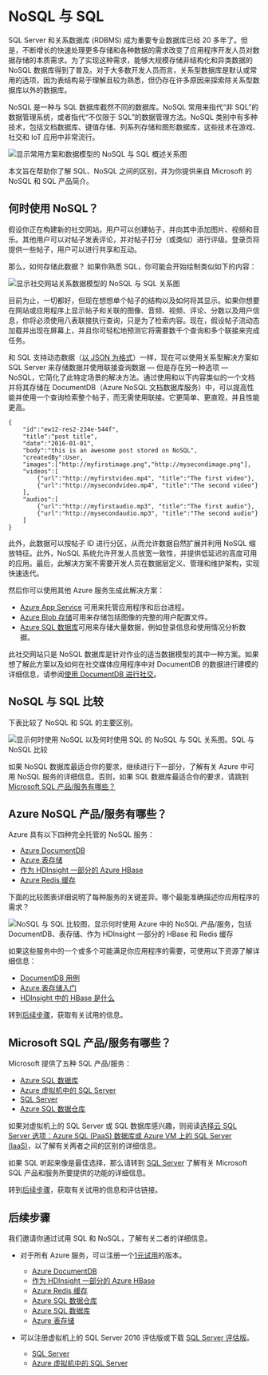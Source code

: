 <properties
    pageTitle="何时使用 NoSQL 与 SQL | Azure"
    description="比较使用 NoSQL 非关系解决方案与使用 SQL 解决方案的好处。了解是 Azure NoSQL 服务还是 SQL Server 最适合你的应用场景。"
    keywords="nosql 与 sql, 何时使用 NoSQL, sql 与 nosql"
    services="documentdb"
    documentationcenter=""
    author="mimig1"
    manager="jhubbard"
    editor="" />  

<tags
    ms.assetid="71ef1798-d709-4ccb-9f5c-57948fb96229"
    ms.service="documentdb"
    ms.workload="data-services"
    ms.tgt_pltfrm="na"
    ms.devlang="dotnet"
    ms.topic="article"
    ms.date="11/02/2016"
    wacn.date="01/10/2017"
    ms.author="mimig" />  


# NoSQL 与 SQL
SQL Server 和关系数据库 (RDBMS) 成为重要专业数据库已经 20 多年了。但是，不断增长的快速处理更多存储和各种数据的需求改变了应用程序开发人员对数据存储的本质需求。为了实现这种需求，能够大规模存储非结构化和异类数据的 NoSQL 数据库得到了普及。对于大多数开发人员而言，关系型数据库是默认或常用的选项，因为表结构易于理解且较为熟悉，但仍存在许多原因来探索除关系型数据库以外的数据库。

NoSQL 是一种与 SQL 数据库截然不同的数据库。NoSQL 常用来指代“非 SQL”的数据管理系统，或者指代“不仅限于 SQL”的数据管理方法。NoSQL 类别中有多种技术，包括文档数据库、键值存储、列系列存储和图形数据库，这些技术在游戏、社交和 IoT 应用中非常流行。

![显示常用方案和数据模型的 NoSQL 与 SQL 概述关系图](./media/documentdb-nosql-vs-sql/nosql-vs-sql-overview.png)

本文旨在帮助你了解 SQL、NoSQL 之间的区别，并为你提供来自 Microsoft 的 NoSQL 和 SQL 产品简介。

## 何时使用 NoSQL？
假设你正在构建新的社交网站。用户可以创建帖子，并向其中添加图片、视频和音乐。其他用户可以对帖子发表评论，并对帖子打分（或类似）进行评级。登录页将提供一些帖子，用户可以进行共享和互动。

那么，如何存储此数据？ 如果你熟悉 SQL，你可能会开始绘制类似如下的内容：

![显示社交网站关系数据模型的 NoSQL 与 SQL 关系图](./media/documentdb-nosql-vs-sql/nosql-vs-sql-social.png)

目前为止，一切都好，但现在想想单个帖子的结构以及如何将其显示。如果你想要在网站或应用程序上显示帖子和关联的图像、音频、视频、评论、分数以及用户信息，你将必须使用八表联接执行查询，只是为了检索内容。现在，假设帖子流动态加载并出现在屏幕上，并且你可轻松地预测它将需要数千个查询和多个联接来完成任务。

和 SQL 支持动态数据（[以 JSON 为格式](https://msdn.microsoft.com/zh-cn/library/dn921897.aspx)）一样，现在可以使用关系型解决方案如 SQL Server 来存储数据并使用联接查询数据 — 但是存在另一种选项 — NoSQL，它简化了此特定场景的解决方法。通过使用和以下内容类似的一个文档并将其存储在 DocumentDB（Azure NoSQL 文档数据库服务）中，可以提高性能并使用一个查询检索整个帖子，而无需使用联接。它更简单、更直观，并且性能更高。

    {
        "id":"ew12-res2-234e-544f",
        "title":"post title",
        "date":"2016-01-01",
        "body":"this is an awesome post stored on NoSQL",
        "createdBy":User,
        "images":["http://myfirstimage.png","http://mysecondimage.png"],
        "videos":[
            {"url":"http://myfirstvideo.mp4", "title":"The first video"},
            {"url":"http://mysecondvideo.mp4", "title":"The second video"}
        ],
        "audios":[
            {"url":"http://myfirstaudio.mp3", "title":"The first audio"},
            {"url":"http://mysecondaudio.mp3", "title":"The second audio"}
        ]
    }

此外，此数据可以按帖子 ID 进行分区，从而允许数据自然扩展并利用 NoSQL 缩放特征。此外，NoSQL 系统允许开发人员放宽一致性，并提供低延迟的高度可用的应用。最后，此解决方案不需要开发人员在数据层定义、管理和维护架构，实现快速迭代。

然后你可以使用其他 Azure 服务生成此解决方案：

- [Azure App Service](/home/features/app-service/) 可用来托管应用程序和后台进程。
- [Azure Blob 存储](/home/features/storage/)可用来存储包括图像的完整的用户配置文件。
- [Azure SQL 数据库](/home/features/sql-database/)可用来存储大量数据，例如登录信息和使用情况分析数据。


此社交网站只是 NoSQL 数据库是针对作业的适当数据模型的其中一种方案。如果想了解此方案以及如何在社交媒体应用程序中对 DocumentDB 的数据进行建模的详细信息，请参阅[使用 DocumentDB 进行社交](/documentation/articles/documentdb-social-media-apps/)。

## NoSQL 与 SQL 比较
下表比较了 NoSQL 和 SQL 的主要区别。

![显示何时使用 NoSQL 以及何时使用 SQL 的 NoSQL 与 SQL 关系图。SQL 与 NoSQL 比较](./media/documentdb-nosql-vs-sql/nosql-vs-sql-comparison.png)  


如果 NoSQL 数据库最适合你的要求，继续进行下一部分，了解有关 Azure 中可用 NoSQL 服务的详细信息。否则，如果 SQL 数据库最适合你的要求，请跳到 [Microsoft SQL 产品/服务有哪些？](#what-are-the-microsoft-sql-offerings)

## Azure NoSQL 产品/服务有哪些？
Azure 具有以下四种完全托管的 NoSQL 服务：

- [Azure DocumentDB](/home/features/documentdb/)
- [Azure 表存储](/home/features/storage/)
- [作为 HDInsight 一部分的 Azure HBase](/home/features/hdinsight/)
- [Azure Redis 缓存](/home/features/redis-cache/)

下面的比较图表详细说明了每种服务的关键差异。哪个最能准确描述你应用程序的需求？

![NoSQL 与 SQL 比较图，显示何时使用 Azure 中的 NoSQL 产品/服务，包括 DocumentDB、表存储、作为 HDInsight 一部分的 HBase 和 Redis 缓存](./media/documentdb-nosql-vs-sql/nosql-vs-sql-documentdb-storage-hbase-hdinsight-redis-cache.png)  


如果这些服务中的一个或多个可能满足你应用程序的需要，可使用以下资源了解详细信息：

- [DocumentDB 用例](/documentation/articles/documentdb-use-cases/)
- [Azure 表存储入门](/documentation/articles/storage-dotnet-how-to-use-tables/)
- [HDInsight 中的 HBase 是什么](/documentation/articles/hdinsight-hbase-overview/)

转到[后续步骤](#next-steps)，获取有关试用的信息。

## <a name="what-are-the-microsoft-sql-offerings"></a> Microsoft SQL 产品/服务有哪些？

Microsoft 提供了五种 SQL 产品/服务：

- [Azure SQL 数据库](/home/features/sql-database/)
- [Azure 虚拟机中的 SQL Server](/home/features/virtual-machines#SQL/)
- [SQL Server](https://www.microsoft.com/server-cloud/products/sql-server-2016/)
- [Azure SQL 数据仓库](/home/features/sql-data-warehouse/)

如果对虚拟机上的 SQL Server 或 SQL 数据库感兴趣，则阅读[选择云 SQL Server 选项：Azure SQL (PaaS) 数据库或 Azure VM 上的 SQL Server (IaaS)](/documentation/articles/sql-database-paas-vs-sql-server-iaas/)，以了解有关两者之间的区别的详细信息。

如果 SQL 听起来像是最佳选择，那么请转到 [SQL Server](https://www.microsoft.com/server-cloud/products/) 了解有关 Microsoft SQL 产品和服务所要提供的功能的详细信息。

转到[后续步骤](#next-steps)，获取有关试用的信息和评估链接。

## <a name="next-steps"></a>后续步骤

我们邀请你通过试用 SQL 和 NoSQL，了解有关二者的详细信息。

- 对于所有 Azure 服务，可以注册一个[1元试用](/pricing/1rmb-trial/)的版本。
  
  - [Azure DocumentDB](/home/features/documentdb/)
  - [作为 HDInsight 一部分的 Azure HBase](/home/features/hdinsight/)
  - [Azure Redis 缓存](/home/features/redis-cache/)
  - [Azure SQL 数据仓库](/home/features/sql-data-warehouse/)
  - [Azure SQL 数据库](/home/features/sql-database/)
  - [Azure 表存储](/home/features/storage/)
- 可以注册虚拟机上的 SQL Server 2016 评估版或下载 [SQL Server 评估版](https://www.microsoft.com/zh-cn/evalcenter/evaluate-sql-server-2016)。
  
  - [SQL Server](https://www.microsoft.com/server-cloud/products/sql-server-2016/)
  - [Azure 虚拟机中的 SQL Server](/home/features/virtual-machines#SQL/)

<!---HONumber=Mooncake_Quality_Review_0104_2017-->